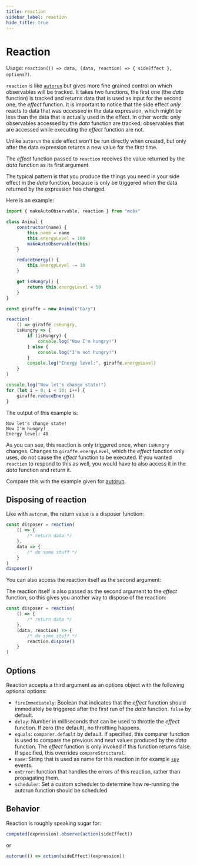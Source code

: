 ```yaml
---
title: reaction
sidebar_label: reaction
hide_title: true
---
```


# Reaction

Usage: `reaction(() => data, (data, reaction) => { sideEffect }, options?)`.

`reaction` is like [`autorun`](autorun.md) but gives more fine grained control on which observables will be tracked.
It takes two functions, the first one (the _data_ function) is tracked and returns data that is used as input for the second one, the _effect_ function.
It is important to notice that the side effect _only_ reacts to data that was _accessed_ in the data expression, which might be less than the data that is actually used in the effect. In other words: only observables accessed by the _data_ function are tracked; observables that are accessed while executing the _effect_ function are not.

Unlike `autorun` the side effect won't be run directly when created, but only after the data expression returns a new value for the first time.

The _effect_ function passed to `reaction` receives the value returned by the _data_ function as its first argument.

The typical pattern is that you produce the things you need in your side effect
in the _data_ function, because is only be triggered when the data returned by the expression has changed.

Here is an example:

```javascript
import { makeAutoObservable, reaction } from "mobx"

class Animal {
    constructor(name) {
        this.name = name
        this.energyLevel = 100
        makeAutoObservable(this)
    }

    reduceEnergy() {
        this.energyLevel -= 10
    }

    get isHungry() {
        return this.energyLevel < 50
    }
}

const giraffe = new Animal("Gary")

reaction(
    () => giraffe.isHungry,
    isHungry => {
        if (isHungry) {
            console.log("Now I'm hungry!")
        } else {
            console.log("I'm not hungry!")
        }
        console.log("Energy level:", giraffe.energyLevel)
    }
)

console.log("Now let's change state!")
for (let i = 0; i < 10; i++) {
    giraffe.reduceEnergy()
}
```

The output of this example is:

```
Now let's change state!
Now I'm hungry!
Energy level: 40
```

As you can see, this reaction is only triggered once, when `isHungry` changes.
Changes to `giraffe.energyLevel`, which the _effect_ function only uses, do not cause the _effect_ function to be executed. If you wanted `reaction` to respond to this
as well, you would have to also access it in the _data_ function and return it.

Compare this with the example given for [autorun](autorun.md).

## Disposing of reaction

Like with `autorun`, the return value is a disposer function:

```javascript
const disposer = reaction(
    () => {
        /* return data */
    },
    data => {
        /* do some stuff */
    }
)
disposer()
```

You can also access the reaction itself as the second argument:

The reaction itself is also passed as the second argument to the _effect_ function,
so this gives you another way to dispose of the reaction:

```javascript
const disposer = reaction(
    () => {
        /* return data */
    },
    (data, reaction) => {
        /* do some stuff */
        reaction.dispose()
    }
)
```

## Options

Reaction accepts a third argument as an options object with the following optional options:

-   `fireImmediately`: Boolean that indicates that the _effect_ function should immediately be triggered after the first run of the _data_ function. `false` by default.
-   `delay`: Number in milliseconds that can be used to throttle the _effect_ function. If zero (the default), no throttling happens.
-   `equals`: `comparer.default` by default. If specified, this comparer function is used to compare the previous and next values produced by the _data_ function. The _effect_ function is only invoked if this function returns false. If specified, this overrides `compareStructural`.
-   `name`: String that is used as name for this reaction in for example [`spy`](spy.md) events.
-   `onError`: function that handles the errors of this reaction, rather than propagating them.
-   `scheduler`: Set a custom scheduler to determine how re-running the autorun function should be scheduled

## Behavior

Reaction is roughly speaking sugar for:

```javascript
computed(expression).observe(action(sideEffect))
```

or

```javascript
autorun(() => action(sideEffect)(expression))
```
